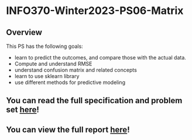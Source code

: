 # INFO370-Winter2023-PS06-Matrix

## Overview
This PS has the following goals:
- learn to predict the outcomes, and compare those with the actual data.
- Compute and understand RMSE
- understand confusion matrix and related concepts
- learn to use sklearn library
- use different methods for predictive modeling

## You can read the full specification and problem set [here](https://github.com/zkornas/INFO370-Winter2023-PS06-Matrix/blob/main/ps06-prediction.pdf)!

## You can view the full report [here](https://zkornas.github.io/INFO370-Winter2023-PS06-Matrix/)!
